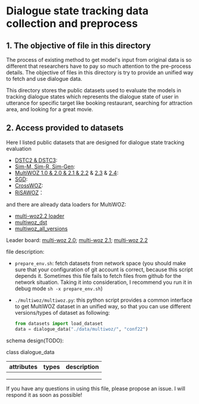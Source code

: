# Dialogue state tracking data collection and preprocess

## 1. The objective of file in this directory

The process of  existing method to get model's input from original data is so different that researchers have to pay so much attention to the pre-process details. The objective of files in this directory is try to provide an unified way to fetch and use dialogue data.

This directory stores the public datasets used to evaluate the models in tracking dialogue states which represents the dialogue state of user in utterance for specific target like booking restaurant, searching for attraction area, and looking for a great movie. 

## 2. Access provided to datasets

Here I listed public datasets that are designed for dialogue state tracking evaluation

-  [DSTC2 & DSTC3](https://github.com/matthen/dstc): 
- [Sim-M, Sim-R, Sim-Gen](https://github.com/google-research-datasets/simulated-dialogue):
- [MultiWOZ 1.0 & 2.0 & 2.1 & 2.2](https://github.com/budzianowski/multiwoz/tree/master) & [2.3](https://github.com/lexmen318/MultiWOZ-coref) & [2.4](https://github.com/smartyfh/MultiWOZ2.4): 
- [SGD](https://github.com/google-research-datasets/dstc8-schema-guided-dialogue):
- [CrossWOZ](https://github.com/thu-coai/CrossWOZ):
- [RiSAWOZ](https://github.com/terryqj0107/RiSAWOZ)：

and there are already data loaders for MultiWOZ:  
- [multi-woz2.2 loader](https://huggingface.co/datasets/multi_woz_v22)
- [multiwoz_dst](https://huggingface.co/datasets/adamlin/multiwoz_dst)
- [multiwoz_all_versions](https://huggingface.co/datasets/pietrolesci/multiwoz_all_versions/tree/main)


Leader board: [multi-woz 2.0](https://paperswithcode.com/sota/multi-domain-dialogue-state-tracking-on); [multi-woz 2.1](https://paperswithcode.com/sota/multi-domain-dialogue-state-tracking-on-1); [multi-woz 2.2](https://paperswithcode.com/sota/multi-domain-dialogue-state-tracking-on-2)



file description:

- `prepare_env.sh`: fetch datasets from network space (you should make sure that your configuration of git account is correct, because this script depends it. Sometimes this file fails to fetch files from github for the network situation. Taking it into consideration, I recommend you run it in debug mode `sh -x prepare_env.sh`) 
- `./multiwoz/multiwoz.py`: this python script provides a common interface to get MultiWOZ dataset in an unified way, so that you can use different versions/types of dataset as following: 
  
  ```python
  from datasets import load_dataset
  data = dialogue_data("./data/multiwoz/", "conf22")
  ```





schema design(TODO):

class dialogue_data

| attributes | types | description |
| ---------- | ----- | ----------- |
|            |       |             |
|            |       |             |
|            |       |             |

If you have any questions in using this file, please propose an issue. I will respond it as soon as possible!
